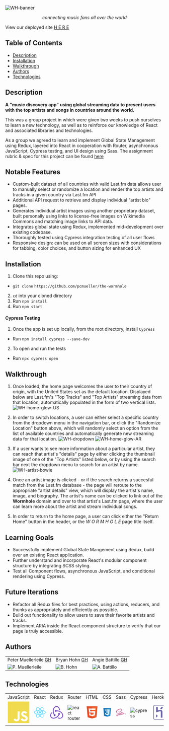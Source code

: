 ![WH-banner](https://user-images.githubusercontent.com/51062974/131181893-7ba2f478-956b-46bf-853f-a53d3f88a2fc.png)

<p align="center"><em>connecting music fans all over the world</em></p>

View our deployed site [H E R E](https://the-wormhole.herokuapp.com/)

## Table of Contents
* [Description](#description)
* [Installation](#installation)
* [Walkthrough](#walkthrough)
* [Authors](#authors)
* [Technologies](#technologies)

## Description

**A "music discovery app" using global streaming data to present users with the top artists and songs in countries around the world.**

This was a group project in which were given two weeks to push ourselves to learn a new technology, as well as to reinforce our knowledge of React and associated libraries and technologies.

As a group we agreed to learn and implement Global State Management using Redux, layered into React in cooperation with Router, asynchronous JavaScript, Cypress testing, and UI design using Sass. The assignment rubric & spec for this project can be found [here](https://frontend.turing.edu/projects/module-3/stretch.html)

## Notable Features

* Custom-built dataset of all countries with valid Last.fm data allows user to manually select or randomize a location and render the top artists and tracks in a given country via Last.fm API
* Additional API request to retrieve and display individual "artist bio" pages.
* Generates individual artist images using another proprietary dataset, built personally using links to license-free images on Wikimedia Commons and matching image links to API data.
* Integrates global state using Redux, implemented mid-development over existing codebase.
* Thoroughly tested using Cypress integration testing of all user flows
* Responsive design: can be used on all screen sizes with considerations for tabbing, color choices, and button sizing for enhanced UX

## Installation

1. Clone this repo using:
  * `git clone` `https://github.com/pcmueller/the-wormhole`
2. `cd` into your cloned directory
3. Run `npm install`
4. Run `npm start`

#### Cypress Testing

1. Once the app is set up locally, from the root directory, install `Cypress`
  * Run `npm install cypress --save-dev`
2. To open and run the tests
  * Run `npx cypress open`

## Walkthrough

1. Once loaded, the home page welcomes the user to their country of origin, with the United States set as the default location.  Displayed below are Last.fm's "Top Tracks" and "Top Artists" streaming data from that location, automatically populated in the form of two vertical lists.
![WH-home-glow-US](https://user-images.githubusercontent.com/51062974/131186705-dcc3663c-8a9a-4ab6-8da2-a5a8e7c5179d.png)

2. In order to switch locations, a user can either select a specific country from the dropdown menu in the navigation bar, or click the "Randomize Location" button above, which will randomly select an option from the list of available countries and automatically generate new streaming data for that location.
![WH-dropdown](https://user-images.githubusercontent.com/51062974/131186719-321d5b7f-01a3-4625-90b2-4c9f6b0a34a7.png)
![WH-home-glow-AR](https://user-images.githubusercontent.com/51062974/131186757-91d2f80c-4c2c-454f-944a-587b1e996a52.png)

3. If a user wants to see more information about a particular artist, they can reach that artist's "details" page by either clicking the thumbnail image of one of the "Top Artists" listed below, or by using the search bar next the dropdown menu to search for an artist by name.  
![WH-artist-bowie](https://user-images.githubusercontent.com/51062974/131186795-2ab1b752-8946-429d-893f-b0eddb104b01.png)

4. Once an artist image is clicked - or if the search returns a succesful match from the Last.fm database - the page will reroute to the appropriate "artist details" view, which will display the artist's name, image, and biography. The artist's name can be clicked to link out of the **Wormhole** domain and over to that artist's Last.fm page, where the user can learn more about the artist and stream individual songs.

5. In order to return to the home page, a user can click either the "Return Home" button in the header, or the _W O R M H O L E_ page title itself.  

## Learning Goals

* Successfully implement Global State Mangement using Redux, build over an existing React application.
* Further understand and incorporate React's modular component structure by integrating SCSS styling.
* Test all Component flows, asynchronous JavaScript, and conditional rendering using Cypress.

## Future Iterations

* Refactor all Redux files for best practices, using actions, reducers, and thunks as appropriately and efficiently as possible.
* Build out functionality to allow users to save their favorite artists and tracks.
* Implement ARIA inside the React component structure to verify that our page is truly accessible.


## Authors

<table>
    <tr>
        <td> Peter Muellerleile <a href="https://github.com/pcmueller">GH</td>
        <td> Bryan Hohn <a href="https://github.com/bhohnco">GH</td>
        <td> Angie Battillo <a href="https://github.com/battan40">GH</td>
    </tr>
    </tr>
        <td><img src="https://avatars.githubusercontent.com/u/51062974?v=4" alt="P. Muellerleile" width="125" height="auto" /></td>
        <td><img src="https://avatars.githubusercontent.com/u/71860165?v=4" alt="B. Hohn" width="125" height="auto" /></td>
        <td><img src="https://avatars.githubusercontent.com/u/58871312?v=4" alt="A. Battillo" width="125" height="auto" /></td>
    </tr>
</table>

## Technologies

<table>
    <tr>
        <td>JavaScript</td>
        <td>React</td>
        <td>Redux</td>
        <td>Router</td>
        <td>HTML</td>
        <td>CSS</td>
        <td>Sass</td>
        <td>Cypress</td>
        <td>Heroku</td>
    </tr>
    </tr>
        <td><img src="https://github.com/devicons/devicon/blob/master/icons/javascript/javascript-plain.svg" alt="javascript" width="100" height="auto" /></td>
        <td><img src="https://github.com/devicons/devicon/blob/master/icons/react/react-original.svg" alt="react" width="100" height="auto" /></td>
        <td><img src="https://github.com/devicons/devicon/blob/master/icons/redux/redux-original.svg" alt="redux" width="100" height="auto" /></td>
        <td><img src="https://user-images.githubusercontent.com/73092355/119361186-9d808b80-bc68-11eb-97ee-05bde2700716.png" alt="react router" width="100" height="auto" /></td>
        <td><img src="https://github.com/devicons/devicon/blob/master/icons/html5/html5-original.svg" alt="html" width="100" height="auto" /></td>
        <td><img src="https://github.com/devicons/devicon/blob/master/icons/css3/css3-original.svg" alt="css" width="100" height="auto" /></td>
        <td><img src="https://github.com/devicons/devicon/blob/master/icons/sass/sass-original.svg" alt="sass" width="100" height="auto" /></td>
        <td><img src="https://user-images.githubusercontent.com/73092355/119361263-b5f0a600-bc68-11eb-9f41-8e10aa013e7a.png" alt="cypress" width="100" height="auto" /></td>
        <td><img src="https://github.com/devicons/devicon/blob/master/icons/heroku/heroku-original.svg" alt="heroku" width="100" height="auto" /></td>
    </tr>
</table>
